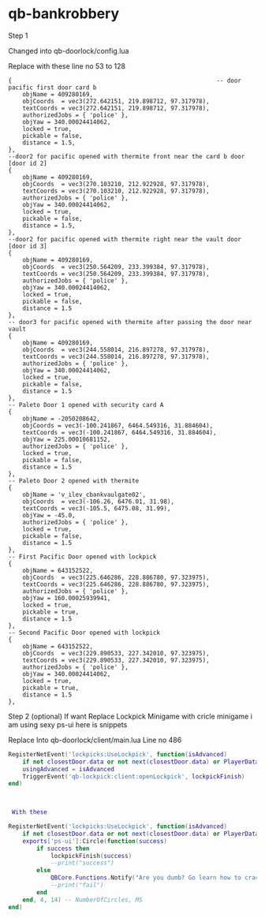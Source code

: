 # qb-bankrobbery



Step 1

Changed into qb-doorlock/config.lua

Replace with these line no 53 to 128


	{                                                          -- door pacific first door card b
		objName = 409280169,
		objCoords  = vec3(272.642151, 219.898712, 97.317978),
		textCoords = vec3(272.642151, 219.898712, 97.317978),
		authorizedJobs = { 'police' },
		objYaw = 340.00024414062,
		locked = true,
		pickable = false,
		distance = 1.5,
	},
	--door2 for pacific opened with thermite front near the card b door    [door id 2]
	{
		objName = 409280169,                                           
		objCoords  = vec3(270.103210, 212.922928, 97.317978),         
		textCoords = vec3(270.103210, 212.922928, 97.317978),
		authorizedJobs = { 'police' },
		objYaw = 340.00024414062,
		locked = true,
		pickable = false,
		distance = 1.5,
	},
	--door2 for pacific opened with thermite right near the vault door         [door id 3]
	{
		objName = 409280169,
		objCoords  = vec3(250.564209, 233.399384, 97.317978),       
		textCoords = vec3(250.564209, 233.399384, 97.317978),
		authorizedJobs = { 'police' },
		objYaw = 340.00024414062,
		locked = true,
		pickable = false,
		distance = 1.5
	},
	-- door3 for pacific opened with thermite after passing the door near vault
	{
		objName = 409280169,
		objCoords  = vec3(244.558014, 216.897278, 97.317978),
		textCoords = vec3(244.558014, 216.897278, 97.317978),
		authorizedJobs = { 'police' },
		objYaw = 340.00024414062,
		locked = true,
		pickable = false,
		distance = 1.5
	},
	-- Paleto Door 1 opened with security card A
	{
		objName = -2050208642,
		objCoords = vec3(-100.241867, 6464.549316, 31.884604),
		textCoords = vec3(-100.241867, 6464.549316, 31.884604),
		objYaw = 225.00010681152,
		authorizedJobs = { 'police' },
		locked = true,
		pickable = false,
		distance = 1.5
	},
 	-- Paleto Door 2 opened with thermite
	{
		objName = 'v_ilev_cbankvaulgate02',
		objCoords  = vec3(-106.26, 6476.01, 31.98),
		textCoords = vec3(-105.5, 6475.08, 31.99),
		objYaw = -45.0,
		authorizedJobs = { 'police' },
		locked = true,
		pickable = false,
		distance = 1.5
	},
	-- First Pacific Door opened with lockpick
	{
		objName = 643152522,
		objCoords  = vec3(225.646286, 228.886780, 97.323975),
		textCoords = vec3(225.646286, 228.886780, 97.323975),
		authorizedJobs = { 'police' },
		objYaw = 160.00025939941,
		locked = true,
		pickable = true,
		distance = 1.5
	},
	-- Second Pacific Door opened with lockpick
	{
		objName = 643152522,
		objCoords  = vec3(229.890533, 227.342010, 97.323975),
		textCoords = vec3(229.890533, 227.342010, 97.323975),
		authorizedJobs = { 'police' },
		objYaw = 340.00024414062,
		locked = true,
		pickable = true,
		distance = 1.5
	},


Step 2 (optional)
If want Replace Lockpick Minigame with cricle minigame
i am using sexy ps-ui here is snippets

Replace Into qb-doorlock/client/main.lua
Line no 486
```lua
RegisterNetEvent('lockpicks:UseLockpick', function(isAdvanced)
	if not closestDoor.data or not next(closestDoor.data) or PlayerData.metadata['isdead'] or PlayerData.metadata['ishandcuffed'] or (not closestDoor.data.pickable and not closestDoor.data.lockpick) or not closestDoor.data.locked then return end
	usingAdvanced = isAdvanced
	TriggerEvent('qb-lockpick:client:openLockpick', lockpickFinish)
end)


              
 With these

RegisterNetEvent('lockpicks:UseLockpick', function(isAdvanced)
	if not closestDoor.data or not next(closestDoor.data) or PlayerData.metadata['isdead'] or PlayerData.metadata['ishandcuffed'] or (not closestDoor.data.pickable and not closestDoor.data.lockpick) or not closestDoor.data.locked then return end
	exports['ps-ui']:Circle(function(success)
		if success then
			lockpickFinish(success)
			--print("success")
		else
			QBCore.Functions.Notify("Are you dumb? Go learn how to crack the door !", "success")
			--print("fail")
		end
	end, 4, 14) -- NumberOfCircles, MS
end)
